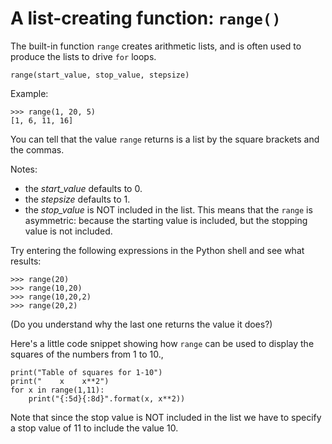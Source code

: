 # A list-creating function: `range()`

The built-in function `range` creates arithmetic lists, and is often
used to produce the lists to drive `for` loops.

    range(start_value, stop_value, stepsize)

Example:

    >>> range(1, 20, 5)
    [1, 6, 11, 16]

You can tell that the value `range` returns is a list by the square
brackets and the commas.

Notes:

-   the *start_value* defaults to 0.
-   the *stepsize* defaults to 1.
-   the *stop_value* is NOT included in the list. This means that
    the `range` is asymmetric: because the starting value is included,
    but the stopping value is not included.

Try entering the following expressions in the Python shell and see what
results:

    >>> range(20)
    >>> range(10,20)
    >>> range(10,20,2)
    >>> range(20,2)

(Do you understand why the last one returns the value it does?)

Here's a little code snippet showing how `range` can be used to display
the squares of the numbers from 1 to 10.,

    print("Table of squares for 1-10")
    print("    x    x**2")
    for x in range(1,11):
        print("{:5d}{:8d}".format(x, x**2))

Note that since the stop value is NOT included in the list we have to
specify a stop value of 11 to include the value 10.
